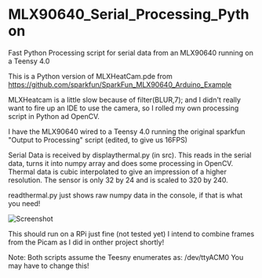 # MLX90640_Serial_Processing_Python
Fast Python Processing script for serial data from an MLX90640 running on a Teensy 4.0

This is a Python version of MLXHeatCam.pde from https://github.com/sparkfun/SparkFun_MLX90640_Arduino_Example

MLXHeatcam is a little slow because of filter(BLUR,7); and I didn't really want to fire up an IDE to use the camera, so I rolled my own processing script in Python ad OpenCV.

I have the MLX90640 wired to a Teensy 4.0 running the original sparkfun "Output to Processing" script (edited, to give us 16FPS)

Serial Data is received by displaythermal.py (in src). This reads in the serial data, turns it into  numpy array and does some processing in OpenCV. Thermal data is cubic interpolated to give an impression of a higher resolution. The sensor is only 32 by 24 and is scaled to 320 by 240.

readthermal.py just shows raw numpy data in the console, if that is what you need!

![Screenshot](media/thermal.gif)

This should run on a RPi just fine (not tested yet) I intend to combine frames from the Picam as I did in onther project shortly!

Note: Both scripts assume the Teesny enumerates as: /dev/ttyACM0  You may have to change this!
